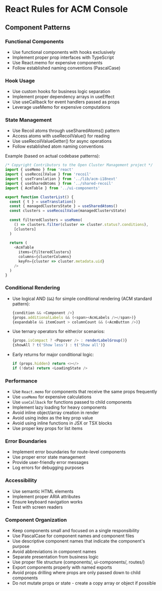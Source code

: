 # React Rules for ACM Console

## Component Patterns

### Functional Components
- Use functional components with hooks exclusively
- Implement proper prop interfaces with TypeScript
- Use React.memo for expensive components
- Follow established naming conventions (PascalCase)

### Hook Usage
- Use custom hooks for business logic separation
- Implement proper dependency arrays in useEffect
- Use useCallback for event handlers passed as props
- Leverage useMemo for expensive computations

### State Management
- Use Recoil atoms through useSharedAtoms() pattern
- Access atoms with useRecoilValue() for reading
- Use useRecoilValueGetter() for async operations
- Follow established atom naming conventions

Example (based on actual codebase patterns):
```typescript
/* Copyright Contributors to the Open Cluster Management project */
import { useMemo } from 'react'
import { useRecoilValue } from 'recoil'
import { useTranslation } from '../lib/acm-i18next'
import { useSharedAtoms } from '../shared-recoil'
import { AcmTable } from '../ui-components'

export function ClusterList() {
  const { t } = useTranslation()
  const { managedClustersState } = useSharedAtoms()
  const clusters = useRecoilValue(managedClustersState)
  
  const filteredClusters = useMemo(
    () => clusters.filter(cluster => cluster.status?.conditions),
    [clusters]
  )
  
  return (
    <AcmTable
      items={filteredClusters}
      columns={clusterColumns}
      keyFn={cluster => cluster.metadata.uid}
    />
  )
}
```

### Conditional Rendering
- Use logical AND (`&&`) for simple conditional rendering (ACM standard pattern):
  ```typescript
  {condition && <Component />}
  {props.additionalLabels && (<span><AcmLabels /></span>)}
  {expandable && itemCount > columnCount && (<AcmButton />)}
  ```
- Use ternary operators for either/or scenarios:
  ```typescript
  {props.isCompact ? <Popover /> : renderLabelGroup()}
  {showAll ? t('Show less') : t('Show all')}
  ```
- Early returns for major conditional logic:
  ```typescript
  if (props.hidden) return <></>
  if (!data) return <LoadingState />
  ```

### Performance
- Use `React.memo` for components that receive the same props frequently
- Use `useMemo` for expensive calculations
- Use `useCallback` for functions passed to child components
- Implement lazy loading for heavy components
- Avoid inline object/array creation in render
- Avoid using index as the key prop value
- Avoid using inline functions in JSX or TSX blocks
- Use proper key props for list items

### Error Boundaries
- Implement error boundaries for route-level components
- Use proper error state management
- Provide user-friendly error messages
- Log errors for debugging purposes

### Accessibility
- Use semantic HTML elements
- Implement proper ARIA attributes
- Ensure keyboard navigation works
- Test with screen readers

### Component Organization
- Keep components small and focused on a single responsibility
- Use PascalCase for component names and component files
- Use descriptive component names that indicate the component's purpose
- Avoid abbreviations in component names
- Separate presentation from business logic
- Use proper file structure (components/, ui-components/, routes/)
- Export components properly with named exports
- Avoid props drilling where props are only passed down to child components
- Do not mutate props or state - create a copy array or object if possible

